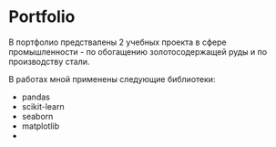 # Portfolio

В портфолио предствалены 2 учебных проекта в сфере промышленности - по обогащению золотосодержащей руды и по производству стали.

В работах мной применены следующие библиотеки:
- pandas
- scikit-learn
- seaborn
- matplotlib
- 
